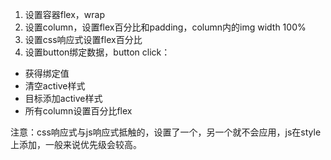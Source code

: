 1. 设置容器flex，wrap
2. 设置column，设置flex百分比和padding，column内的img width 100%
3. 设置css响应式设置flex百分比
4. 设置button绑定数据，button click：
  * 获得绑定值
  * 清空active样式
  * 目标添加active样式
  * 所有column设置百分比flex

注意：css响应式与js响应式抵触的，设置了一个，另一个就不会应用，js在style上添加，一般来说优先级会较高。
